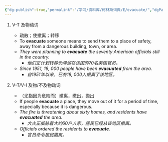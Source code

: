 ```yaml
---
{"dg-publish":true,"permalink":"/学习/资料库/柯林斯词典/E/evacuate/","dgPassFrontmatter":true}
---
```


1. V-T 及物动词
	- 疏散；使撤离；转移
	- To **evacuate** someone means to send them to a place of safety, away from a dangerous building, town, or area.
	- *They were planning to **evacuate** the seventy American officials still in the country.*
		- *他们正计划转移仍滞留在该国的70名美国官员。*
	- *Since 1951, 18, 000 people have been **evacuated** from the area.*
		- *自1951年以来，已有18, 000人撤离了该地区。*

2. V-T/V-I 及物/不及物动词
	- （尤指因为危险而）撤离，撤出，搬出
	- If people **evacuate** a place, they move out of it for a period of time, especially because it is dangerous.
	- *The fire is threatening about sixty homes, and residents have **evacuated** the area.*
		- *大火正威胁着大约60户人家，居民已经从该地区撤离。*
	- *Officials ordered the residents to **evacuate**.*
		- *官员命令居民撤离。*